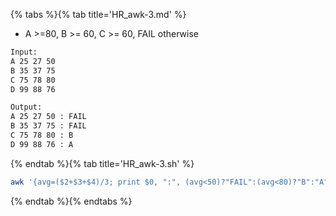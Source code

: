 {% tabs %}{% tab title='HR_awk-3.md' %}

* A >=80, B >= 60, C >= 60, FAIL otherwise

```txt
Input:
A 25 27 50
B 35 37 75
C 75 78 80
D 99 88 76

Output:
A 25 27 50 : FAIL
B 35 37 75 : FAIL
C 75 78 80 : B
D 99 88 76 : A
```

{% endtab %}{% tab title='HR_awk-3.sh' %}

```sh
awk '{avg=($2+$3+$4)/3; print $0, ":", (avg<50)?"FAIL":(avg<80)?"B":"A"}'
```

{% endtab %}{% endtabs %}

